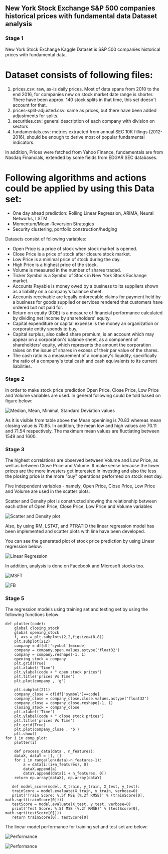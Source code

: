 ## New York Stock Exchange S&P 500 companies historical prices with fundamental data Dataset analysis 

### Stage 1

New York Stock Exchange  Kaggle Dataset is S&P 500 companies historical prices with fundamental data.


# Dataset consists of following files:

1. prices.csv: raw, as-is daily prices. Most of data spans from 2010 to the end 2016, for companies new on stock market date range is shorter. There have been approx. 140 stock splits in that time, this set doesn't account for that.
2. prices-split-adjusted.csv: same as prices, but there have been added adjustments for splits.
3. securities.csv: general description of each company with division on sectors
4. fundamentals.csv: metrics extracted from annual SEC 10K fillings (2012-2016), should be enough to derive most of popular fundamental indicators.

In addition, Prices were fetched from Yahoo Finance, fundamentals are from Nasdaq Financials, extended by some fields from EDGAR SEC databases.

# Following algorithms and actions could be applied by using this Data set:
- One day ahead prediction: Rolling Linear Regression, ARIMA, Neural Networks, LSTM
- Momentum/Mean-Reversion Strategies
- Security clustering, portfolio construction/hedging

Datasets consist of following variables:

- Open Price is a price of stock when stock market is opened.
- Close Price is a price of stock after closure stock market.
- Low Price is a minimal price of stock during the day. 
- High Price is a highest price of the stock.
- Volume is measured in the number of shares traded.
- Ticker Symbol is a Symbol of Stock in New York Stock Exchange market.
- Accounts Payable is money owed by a business to its suppliers shown as a liability on a company's balance sheet.
- Accounts receivable are legally enforceable claims for payment held by a business for goods supplied or services rendered that customers have ordered but not paid for.
- Return on equity (ROE) is a measure of financial performance calculated by dividing net income by shareholders' equity.
- Capital expenditure or capital expense is the money an organization or corporate entity spends to buy,
- Capital surplus, also called share premium, is an account which may appear on a corporation's balance sheet, as a component of shareholders' equity, which represents the amount the corporation raises on the issue of shares in excess of their par value of the shares.
- The cash ratio is a measurement of a company's liquidity, specifically the ratio of a company's total cash and cash equivalents to its current liabilities.


### Stage 2

In order to make stock price prediction Open Price, Close Price, Low Price and Volume variables are used. 
In general following could be told based on figure below:

![Median, Mean, Minimal, Standard Deviation values](Images/777.png)

As it is visible from table above the Mean openining is 70.83 whereas mean closing value is 70.85. In addition, the mean low and high values are 70.11 and 71.54 respectively. 
The maximum mean values are fluctiating between 1549 and 1600.





### Stage 3

The highest correlations are observed between Volume and Low Price,  as well as between Close Price and Volume. It make sense because the lower prices are the more investers get interested in investing and also the less the plosing price is the more "buy" operations performed on stock next day. 

Five independent variables - namely,  Open Price, Close Price, Low Price and Volume are used in the scatter plots. 

Scatter and Density plot is constructed showing the relationship between each other of Open Price, Close Price, Low Price and Volume variables

![Scatter and Density plot](Images/result2.png)

Also, by using RM, LSTAT, and PTRATIO the linear regression model has been implemented and scatter plots with line have been developed.

You can see the generated plot of stock price prediction by using Linear regression below:


![Linear Regression](Images/stockpriceslinearregression.png)


In addition, analysis is done on Facebook and Microsoft stocks too. 
<br>

![MSFT](Images/msft.png) 

![FB](Images/fb.png)


### Stage 5


The regression models using training set and testing set by using the following functions below:

```
def plotter(code):
    global closing_stock
    global opening_stock
    f, axs = plt.subplots(2,2,figsize=(8,8))
    plt.subplot(212)
    company = df[df['symbol']==code]
    company = company.open.values.astype('float32')
    company = company.reshape(-1, 1)
    opening_stock = company
    plt.grid(True)
    plt.xlabel('Time')
    plt.ylabel(code + " open stock prices")
    plt.title('prices Vs Time')
    plt.plot(company , 'g')
    
    plt.subplot(211)
    company_close = df[df['symbol']==code]
    company_close = company_close.close.values.astype('float32')
    company_close = company_close.reshape(-1, 1)
    closing_stock = company_close
    plt.xlabel('Time')
    plt.ylabel(code + " close stock prices")
    plt.title('prices Vs Time')
    plt.grid(True)
    plt.plot(company_close , 'b')
    plt.show()
for i in comp_plot:
    plotter(i)
```


```
    def process_data(data , n_features):
    dataX, dataY = [], []
    for i in range(len(data)-n_features-1):
        a = data[i:(i+n_features), 0]
        dataX.append(a)
        dataY.append(data[i + n_features, 0])
    return np.array(dataX), np.array(dataY)
 ```   
 ``` 
    def model_score(model, X_train, y_train, X_test, y_test):
    trainScore = model.evaluate(X_train, y_train, verbose=0)
    print('Train Score: %.5f MSE (%.2f RMSE)' % (trainScore[0], math.sqrt(trainScore[0])))
    testScore = model.evaluate(X_test, y_test, verbose=0)
    print('Test Score: %.5f MSE (%.2f RMSE)' % (testScore[0], math.sqrt(testScore[0])))
    return trainScore[0], testScore[0]
```


The linear model performance for training set and test set are below:

![Performance](Images/RMS.png)


![Performance](Images/acc.png)
